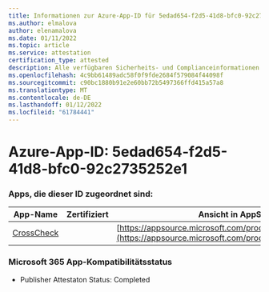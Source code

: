 ```yaml
---
title: Informationen zur Azure-App-ID für 5edad654-f2d5-41d8-bfc0-92c2735252e1
ms.author: elmalova
author: elenamalova
ms.date: 01/11/2022
ms.topic: article
ms.service: attestation
certification_type: attested
description: Alle verfügbaren Sicherheits- und Complianceinformationen für 5edad654-f2d5-41d8-bfc0-92c2735252e1.
ms.openlocfilehash: 4c9bb61489adc58f0f9fde2684f579084f44098f
ms.sourcegitcommit: c90bc1880b91e2e60bb72b5497366ffd415a57a8
ms.translationtype: MT
ms.contentlocale: de-DE
ms.lasthandoff: 01/12/2022
ms.locfileid: "61784441"
---
```

# <a name="azure-app-id-5edad654-f2d5-41d8-bfc0-92c2735252e1"></a>Azure-App-ID: 5edad654-f2d5-41d8-bfc0-92c2735252e1


### <a name="apps-associated-with-this-id"></a>Apps, die dieser ID zugeordnet sind:
| **App-Name** | **Zertifiziert** | **Ansicht in AppSource** |
|--------------|---------------|-----------------------|
| [CrossCheck](https://docs.microsoft.com/microsoft-365-app-certification/forward/WA200003198) |  | [https://appsource.microsoft.com/product/office/WA200003198](https://appsource.microsoft.com/product/office/WA200003198) |

### <a name="microsoft-365-app-compliance-status"></a>Microsoft 365 App-Kompatibilitätsstatus
- Publisher Attestaton Status: Completed

